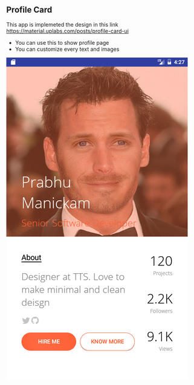 
Profile Card
-------------

This app is implemeted the design in this link https://material.uplabs.com/posts/profile-card-ui

* You can use this to show profile page
* You can customize every text and images

 <a href="/Screenshot_1496314664.png" target="_blank"><img src="/Screenshot_1496314664.png" alt="Screenshot" style="max-width:100%;"></a>
